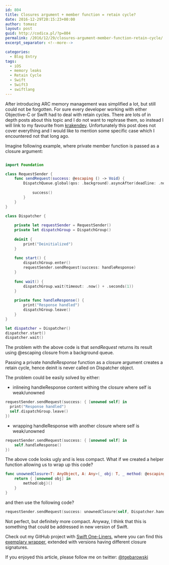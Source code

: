 ```yaml
---
id: 804
title: Closures argument + member function = retain cycle?
date: 2016-12-29T20:15:23+00:00
author: tomasz
layout: post
guid: http://codica.pl/?p=804
permalink: /2016/12/29/closures-argument-member-function-retain-cycle/
excerpt_separator: <!--more-->

categories:
  - Blog Entry
tags:
  - iOS
  - memory leaks
  - Retain Cycle
  - Swift
  - Swift3
  - swiftlang
---
```

After introducing ARC memory management was simplified a lot, but still could not be forgotten. For sure every developer working with either Objective-C or Swift had to deal with retain cycles. There are lots of in depth posts about this topic and I do not want to rephrase them, so instead I will link to my favourite from [krakendev](https://krakendev.io/blog/weak-and-unowned-references-in-swift). Unfortunately this post does not cover everything and I would like to mention some specific case which I encountered not that long ago.

<!--more-->

Imagine following example, where private member function is passed as a closure argument:

```swift

import Foundation

class RequestSender {
    func sendRequest(success: @escaping () -> Void) {
        DispatchQueue.global(qos: .background).asyncAfter(deadline: .now() + 0.5) {
            
            success()
        }
    }
}

class Dispatcher {
    
    private let requestSender = RequestSender()
    private let dispatchGroup = DispatchGroup()
    
    deinit {
        print("Deinitialized")
    }
    
    func start() {
        dispatchGroup.enter()
        requestSender.sendRequest(success: handleResponse)
    }
    
    func wait() {
        dispatchGroup.wait(timeout: .now() + .seconds(1))
    }
    
    private func handleResponse() {
        print("Response handled")
        dispatchGroup.leave()
    }
}

let dispatcher = Dispatcher()
dispatcher.start()
dispatcher.wait()

```

The problem with the above code is that _sendRequest_ returns its result using @escaping closure from a background queue.
  
Passing a private _handleResponse_ function as a closure argument creates a retain cycle, hence deinit is never called on Dispatcher object.

The problem could be easily solved by either:

  * inlineing handleResponse content withing the closure where self is weak/unowned

  ```swift
  requestSender.sendRequest(success: { [unowned self] in
    print("Response handled")
    self.dispatchGroup.leave()
  })
  ```


  * wrapping handleResponse with another closure where self is weak/unowned

  ```swift
  requestSender.sendRequest(success: { [unowned self] in
      self.handleResponse()				   
  })
  ```


The above code looks ugly and is less compact. What if we created a helper function allowing us to wrap up this code?

```swift
func unownedClosure<T: AnyObject, A: Any>(_ obj: T, _ method: @escaping (T) -> (Void) -> A) -> (Void) -> A {
    return { [unowned obj] in
        method(obj)()
    }
}
```


and then use the following code?

```swift
requestSender.sendRequest(success: unownedClosure(self, Dispatcher.handleResponse))
```


Not perfect, but definitely more compact. Anyway, I think that this is something that could be addressed in new version of Swift.

Check out my GitHub project with [Swift One-Liners](https://github.com/tgebarowski/SwiftOneLiners), where you can find this [exemplary wrapper](https://github.com/tgebarowski/SwiftOneLiners/blob/master/unownedClosure.swift), extended with versions having different closure signatures.

If you enjoyed this article, please follow me on twitter: [@tgebarowski](https://twitter.com/tgebarowski)